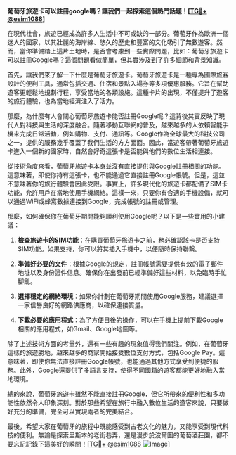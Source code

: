 **葡萄牙旅遊卡可以註冊google嗎？讓我們一起探索這個熱門話題！[[TG💪+ @esim1088](https://t.me/s/esim1088)]**

在現代社會，旅遊已經成為許多人生活中不可或缺的一部分。葡萄牙作為歐洲一個迷人的國家，以其壯麗的海岸線、悠久的歷史和豐富的文化吸引了無數遊客。然而，當你準備踏上這片土地時，是否會考慮到一些實際問題，比如：葡萄牙旅遊卡可以註冊Google嗎？這個問題看似簡單，但其實涉及到了許多細節和背景知識。

首先，讓我們來了解一下什麼是葡萄牙旅遊卡。葡萄牙旅遊卡是一種專為國際旅客設計的便利工具，通常包括交通、住宿和景點入場券等多項優惠服務。它旨在幫助遊客更輕鬆地規劃行程，享受當地的各類設施。這種卡片的出現，不僅提升了遊客的旅行體驗，也為當地經濟注入了活力。

那麼，為什麼有人會關心葡萄牙旅遊卡能否註冊Google呢？這背後其實反映了現代人對科技與生活的深度融合。隨著移動互聯網的普及，越來越多的人依賴智能手機來完成日常活動，例如購物、支付、通訊等。Google作為全球最大的科技公司之一，提供的服務幾乎覆蓋了我們生活的方方面面。因此，當遊客帶著葡萄牙旅遊卡進入一個新的國家時，自然會好奇這張卡是否能與他們的數位生活相連接。

從技術角度來看，葡萄牙旅遊卡本身並沒有直接提供與Google註冊相關的功能。這意味著，即使你持有這張卡，也不能通過它直接註冊Google帳號。但是，這並不意味著你的旅行體驗會因此受限。事實上，許多現代化的旅遊卡都配備了SIM卡功能，允許用戶在當地使用手機網絡。這樣一來，只要你有合適的手機設備，就可以通過WiFi或蜂窩數據連接到Google，完成帳號的註冊或管理。

那麼，如何確保你在葡萄牙期間能夠順利使用Google呢？以下是一些實用的小建議：

1. **檢查旅遊卡的SIM功能**：在購買葡萄牙旅遊卡之前，務必確認該卡是否支持SIM功能。如果支持，你可以將其插入手機中，以便隨時保持聯繫。

2. **準備好必要的文件**：根據Google的規定，註冊帳號需要提供有效的電子郵件地址以及身份證件信息。確保你在出發前已經準備好這些材料，以免臨時手忙腳亂。

3. **選擇穩定的網絡環境**：如果你計劃在葡萄牙期間使用Google服務，建議選擇一家信譽良好的網路供應商，以確保連接質量。

4. **下載必要的應用程式**：為了方便日後的操作，可以在手機上提前下載Google相關的應用程式，如Gmail、Google地圖等。

除了上述技術方面的考量外，還有一些有趣的現象值得我們關注。例如，在葡萄牙這樣的旅遊勝地，越來越多的商家開始接受數位支付方式，包括Google Pay。這意味著，即使你無法直接註冊Google帳號，也能通過其他方式享受到便捷的服務。此外，Google還提供了多語言支持，使得不同國籍的遊客都能更好地融入當地環境。

總的來說，葡萄牙旅遊卡雖然不能直接註冊Google，但它所帶來的便利性和多功能性依然令人印象深刻。對於那些希望在旅行中融入數位生活的遊客來說，只要做好充分的準備，完全可以實現兩者的完美結合。

最後，希望大家在葡萄牙的旅程中既能感受到古老文化的魅力，又能享受到現代科技的便利。無論是探索里斯本的老街巷弄，還是漫步於波爾圖的葡萄酒莊園，都不要忘記記錄下這美好的瞬間！[[TG💪+ @esim1088](https://t.me/s/esim1088) ![Image](https://i.postimg.cc/4NQfJmqS/Snipaste-2025-05-13-00-14-12.png)]
